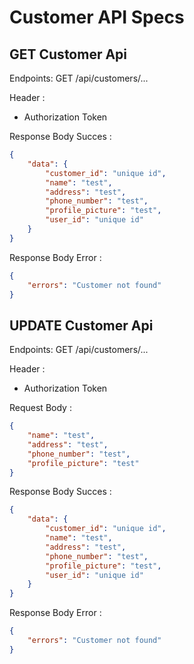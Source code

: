 # Customer API Specs

## GET Customer Api

Endpoints: GET /api/customers/...

Header :

- Authorization Token

Response Body Succes :

```json
{
	"data": {
		"customer_id": "unique id",
		"name": "test",
		"address": "test",
		"phone_number": "test",
		"profile_picture": "test",
		"user_id": "unique id"
	}
}
```

Response Body Error :

```json
{
	"errors": "Customer not found"
}
```

## UPDATE Customer Api

Endpoints: GET /api/customers/...

Header :

- Authorization Token

Request Body :

```json
{
	"name": "test",
	"address": "test",
	"phone_number": "test",
	"profile_picture": "test"
}
```

Response Body Succes :

```json
{
	"data": {
		"customer_id": "unique id",
		"name": "test",
		"address": "test",
		"phone_number": "test",
		"profile_picture": "test",
		"user_id": "unique id"
	}
}
```

Response Body Error :

```json
{
	"errors": "Customer not found"
}
```
